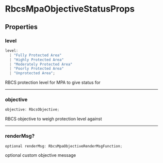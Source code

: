 # RbcsMpaObjectiveStatusProps

## Properties

### level

```ts
level: 
  | "Fully Protected Area"
  | "Highly Protected Area"
  | "Moderately Protected Area"
  | "Poorly Protected Area"
  | "Unprotected Area";
```

RBCS protection level for MPA to give status for

***

### objective

```ts
objective: RbcsObjective;
```

RBCS objective to weigh protection level against

***

### renderMsg?

```ts
optional renderMsg: RbcsMpaObjectiveRenderMsgFunction;
```

optional custom objective message
